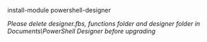 install-module powershell-designer

*Please delete designer.fbs, functions folder and designer folder in Documents\PowerShell Designer before upgrading*
